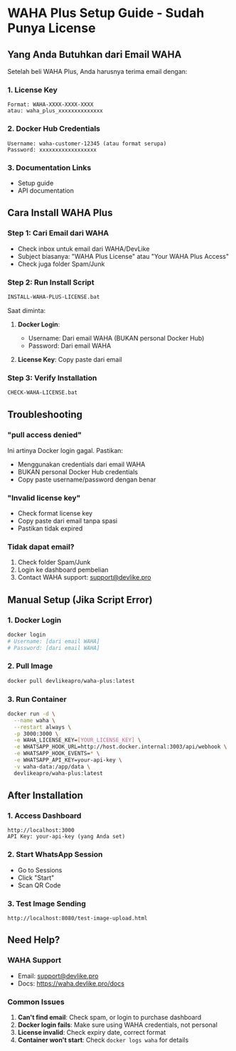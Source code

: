 # WAHA Plus Setup Guide - Sudah Punya License

## Yang Anda Butuhkan dari Email WAHA

Setelah beli WAHA Plus, Anda harusnya terima email dengan:

### 1. License Key
```
Format: WAHA-XXXX-XXXX-XXXX
atau: waha_plus_xxxxxxxxxxxxxx
```

### 2. Docker Hub Credentials
```
Username: waha-customer-12345 (atau format serupa)
Password: xxxxxxxxxxxxxxxxxx
```

### 3. Documentation Links
- Setup guide
- API documentation

## Cara Install WAHA Plus

### Step 1: Cari Email dari WAHA
- Check inbox untuk email dari WAHA/DevLike
- Subject biasanya: "WAHA Plus License" atau "Your WAHA Plus Access"
- Check juga folder Spam/Junk

### Step 2: Run Install Script
```bash
INSTALL-WAHA-PLUS-LICENSE.bat
```

Saat diminta:
1. **Docker Login**: 
   - Username: Dari email WAHA (BUKAN personal Docker Hub)
   - Password: Dari email WAHA

2. **License Key**: Copy paste dari email

### Step 3: Verify Installation
```bash
CHECK-WAHA-LICENSE.bat
```

## Troubleshooting

### "pull access denied"
Ini artinya Docker login gagal. Pastikan:
- Menggunakan credentials dari email WAHA
- BUKAN personal Docker Hub credentials
- Copy paste username/password dengan benar

### "Invalid license key"
- Check format license key
- Copy paste dari email tanpa spasi
- Pastikan tidak expired

### Tidak dapat email?
1. Check folder Spam/Junk
2. Login ke dashboard pembelian
3. Contact WAHA support: support@devlike.pro

## Manual Setup (Jika Script Error)

### 1. Docker Login
```bash
docker login
# Username: [dari email WAHA]
# Password: [dari email WAHA]
```

### 2. Pull Image
```bash
docker pull devlikeapro/waha-plus:latest
```

### 3. Run Container
```bash
docker run -d \
  --name waha \
  --restart always \
  -p 3000:3000 \
  -e WAHA_LICENSE_KEY=[YOUR_LICENSE_KEY] \
  -e WHATSAPP_HOOK_URL=http://host.docker.internal:3003/api/webhook \
  -e WHATSAPP_HOOK_EVENTS=* \
  -e WHATSAPP_API_KEY=your-api-key \
  -v waha-data:/app/data \
  devlikeapro/waha-plus:latest
```

## After Installation

### 1. Access Dashboard
```
http://localhost:3000
API Key: your-api-key (yang Anda set)
```

### 2. Start WhatsApp Session
- Go to Sessions
- Click "Start"  
- Scan QR Code

### 3. Test Image Sending
```
http://localhost:8080/test-image-upload.html
```

## Need Help?

### WAHA Support
- Email: support@devlike.pro
- Docs: https://waha.devlike.pro/docs

### Common Issues
1. **Can't find email**: Check spam, or login to purchase dashboard
2. **Docker login fails**: Make sure using WAHA credentials, not personal
3. **License invalid**: Check expiry date, correct format
4. **Container won't start**: Check `docker logs waha` for details
